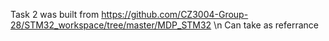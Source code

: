 Task 2 was built from https://github.com/CZ3004-Group-28/STM32_workspace/tree/master/MDP_STM32 \n
Can take as referrance

